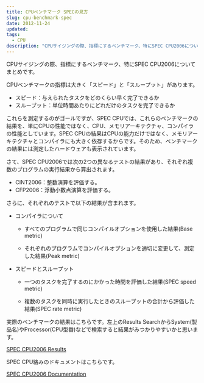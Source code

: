 ```yaml
---
title: CPUベンチマーク SPECの見方
slug: cpu-benchmark-spec
date: 2012-11-24
updated:
tags:
  - CPU
description: "CPUサイジングの際、指標にするベンチマーク、特にSPEC CPU2006についてまとめです。CPUベンチマークの指標は大きく「スピード」と「スループット」があります。"
---
```


CPUサイジングの際、指標にするベンチマーク、特にSPEC CPU2006についてまとめです。

CPUベンチマークの指標は大きく「スピード」と「スループット」があります。

- スピード：与えられたタスクをどのくらい早く完了できるか
- スループット：単位時間あたりにどれだけのタスクを完了できるか

これらを測定するのがゴールですが、SPEC CPUでは、これらのベンチマークの結果を、単にCPUの性能ではなく、CPU、メモリアーキテクチャ、コンパイラの性能としています。SPEC CPUの結果はCPUの能力だけではなく、メモリアーキテクチャとコンパイラにも大きく依存するからです。そのため、ベンチマークの結果には測定したハードウェアも表示されています。

<!--more-->

さて、SPEC CPU2006では次の2つの異なるテストの結果があり、それぞれ複数のプログラムの実行結果から算出されます。

- CINT2006：整数演算を評価する。
- CFP2006：浮動小数点演算を評価する。

さらに、それぞれのテストで以下の結果が含まれます。

- コンパイラについて
  - すべてのプログラムで同じコンパイルオプションを使用した結果(Base metric)

  - それぞれのプログラムでコンパイルオプションを適切に変更して、測定した結果(Peak metric)

- スピードとスループット
  - 一つのタスクを完了するのにかかった時間を評価した結果(SPEC speed metric)

  - 複数のタスクを同時に実行したときのスループットの合計から評価した結果(SPEC rate metric)

実際のベンチマークの結果はこちらです。左上のResults SearchからSystem(製品名)やProcessor(CPU型番)などで検索すると結果がみつかりやすいかと思います。

[SPEC CPU2006 Results](http://www.spec.org/cpu2006/results/)

SPEC CPU絡みのドキュメントはこちらです。

[SPEC CPU2006 Documentation](http://www.spec.org/cpu2006/Docs/)
